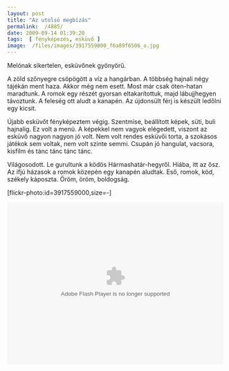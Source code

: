 ```yaml
---
layout: post
title: "Az utolsó megbízás"
permalink:  /4885/ 
date: 2009-09-14 01:39:20
tags:  [ fényképezés, esküvő ] 
image:  /files/images/3917559000_f6a89f6506_o.jpg 
---
```

Melónak sikertelen, esküvőnek gyönyörű.



<!--break-->

A zöld szőnyegre csöpögött a víz a hangárban. A többség hajnali négy tájékán ment haza. Akkor még nem esett. Most már csak öten-hatan maradtunk. A romok egy részét gyorsan eltakarítottuk, majd lábujjhegyen távoztunk. A feleség ott aludt a kanapén. Az újdonsült férj is készült ledőlni egy kicsit.&nbsp;

Újabb esküvőt fényképeztem végig. Szentmise, beállított képek, süti, buli hajnalig. Ez volt a menü. A képekkel nem vagyok elégedett, viszont az esküvő nagyon nagyon jó volt. Nem volt rendes esküvői torta, a szokásos játékok sem voltak, nem volt szinte semmi. Csupán jó hangulat, vacsora, kisfilm és tánc tánc tánc tánc.

Világosodott. Le gurultunk a ködös Hármashatár-hegyről. Hiába, itt az ősz. Az ifjú házasok a romok közepén egy kanapén aludtak. Eső, romok, köd, székely káposzta. Öröm, öröm, boldogság.

<p class="rtecenter">[flickr-photo:id=3917559000,size=-]</p><p class="rtecenter"><object height="375" width="500"><param name="flashvars" value="offsite=true&amp;lang=en-us&amp;page_show_url=%2Fphotos%2F30541746%40N05%2Fsets%2F72157622235926721%2Fshow%2F&amp;page_show_back_url=%2Fphotos%2F30541746%40N05%2Fsets%2F72157622235926721%2F&amp;set_id=72157622235926721&amp;jump_to="><param name="movie" value="http://www.flickr.com/apps/slideshow/show.swf?v=71649"><param name="allowFullScreen" value="true"><embed allowfullscreen="true" flashvars="offsite=true&amp;lang=en-us&amp;page_show_url=%2Fphotos%2F30541746%40N05%2Fsets%2F72157622235926721%2Fshow%2F&amp;page_show_back_url=%2Fphotos%2F30541746%40N05%2Fsets%2F72157622235926721%2F&amp;set_id=72157622235926721&amp;jump_to=" height="375" src="http://www.flickr.com/apps/slideshow/show.swf?v=71649" type="application/x-shockwave-flash" width="500"></object></p>